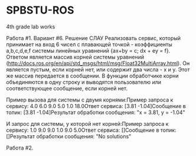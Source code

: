 # SPBSTU-ROS
4th grade lab works

Работа #1. Вариант #6. Решение СЛАУ
Реализовать сервис, который принимает на вход 6 чисел с плавающей точкой - коэффициенты a,b,c,d,e,f системы линейных уравнений {ax+by = c; dx + ey = f}. Ответом является массив корней системы уравнений (http://docs.ros.org/en/api/std_msgs/html/msg/Float32MultiArray.html). Он является пустым, если корней нет, или содержит два числа - x и y. Этот же массив передается в сообщении. В функции обработчике корни объединяются в одну строку и выводятся пользователю или соответствующее сообщение, если корней нет.

Пример вызова для системы с двумя корнями:Пример запроса к сервису: 4.0 6.0 9.0 5.0 1.0 18.0Ответ сервиса: [3.81 -1.04]Сообщение в топик: [3.81 -1.04]Результат обработки сообщения: "x = 3.81, у = -1.04"

И запрос для системы, у которой нет корней:Пример запроса к сервису: 1.0 9.0 9.0 1.0 9.0 5.0Ответ сервиса: []Сообщение в топик: []Результат обработки сообщения: "No solutions"


Работа #2.
